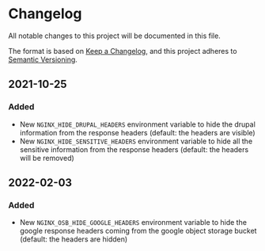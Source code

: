 # Changelog
All notable changes to this project will be documented in this file.

The format is based on [Keep a Changelog](https://keepachangelog.com/en/1.0.0/),
and this project adheres to [Semantic Versioning](https://semver.org/spec/v2.0.0.html).

## 2021-10-25

### Added

- New `NGINX_HIDE_DRUPAL_HEADERS` environment variable to hide the drupal information from the response headers (default: the headers are visible)
- New `NGINX_HIDE_SENSITIVE_HEADERS` environment variable to hide all the sensitive information from the response headers (default: the headers will be removed)

## 2022-02-03

### Added

- New `NGINX_OSB_HIDE_GOOGLE_HEADERS` environment variable to hide the google response headers coming from the google object storage bucket (default: the headers are hidden)
